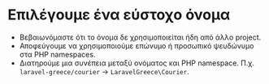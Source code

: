 # Επιλέγουμε ένα εύστοχο όνομα

- Βεβαιωνόμαστε ότι το όνομα δε χρησιμοποιείται ήδη από άλλο&nbsp;project.
- Αποφεύγουμε να χρησιμοποιούμε επώνυμο ή προσωπικό ψευδώνυμο στα PHP namespaces.
- Διατηρούμε μια συνέπεια μεταξύ ονόματος και PHP namespace. Π.χ. `laravel-greece/courier` -> `LaravelGreece\Courier`.

